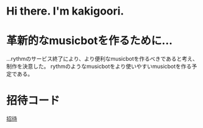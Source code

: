 # Hi there. I'm kakigoori.

# 革新的なmusicbotを作るために...
  ...rythmのサービス終了により、より便利なmusicbotを作るべきであると考え、制作を決意した。
  rythmのようなmusicbotをより使いやすいmusicbotを作る予定である。
  
  
  
  # 招待コード
  [招待](https://discord.com/api/oauth2/authorize?client_id=888978271860064327&permissions=517580643136&scope=bot)
